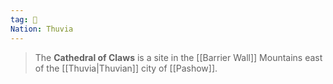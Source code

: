 ```yaml
---
tag: 🕍
Nation: Thuvia
---
```

> The **Cathedral of Claws** is a site in the [[Barrier Wall]] Mountains east of the [[Thuvia|Thuvian]] city of [[Pashow]].







